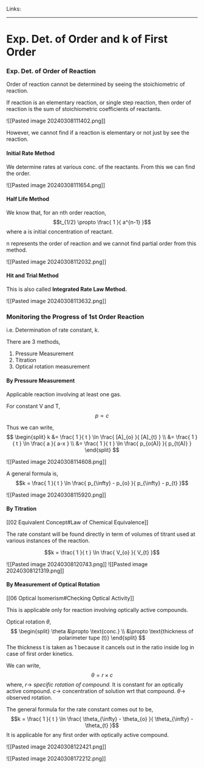 Links: 
___
# Exp. Det. of Order and k of First Order
### Exp. Det. of Order of Reaction 
Order of reaction cannot be determined by seeing the stoichiometric of reaction. 

If reaction is an elementary reaction, or single step reaction, then order of reaction is the sum of stoichiometric coefficients of reactants. 

![[Pasted image 20240308111402.png]]

However, we cannot find if a reaction is elementary or not just by see the reaction. 

#### Initial Rate Method 
We determine rates at various conc. of the reactants. From this we can find the order. 

![[Pasted image 20240308111654.png]]

#### Half Life Method 
We know that, for an nth order reaction,
$$t_{1/2} \propto \frac{ 1 }{ a^{n-1} }$$
where a is initial concentration of  reactant.

n represents the order of reaction and we cannot find partial order from this method. 

![[Pasted image 20240308112032.png]]

#### Hit and Trial Method 
This is also called **Integrated Rate Law Method.**

![[Pasted image 20240308113632.png]]

### Monitoring the Progress of 1st Order Reaction
i.e. Determination of  rate constant, k.

There are 3 methods,
1. Pressure Measurement 
2. Titration 
3. Optical rotation measurement 

#### By Pressure Measurement 
Applicable reaction involving at least one gas. 

For constant V and T,
$$p \propto c$$

Thus we can write,
$$
\begin{split}
k &= \frac{ 1 }{ t } \ln \frac{ [A]_{o} }{ [A]_{t} } \\
&= \frac{ 1 }{ t } \ln \frac{ a }{ a-x } \\
&= \frac{ 1 }{ t } \ln \frac{ p_{o(A)} }{ p_{t(A)} }
\end{split}
$$

![[Pasted image 20240308114608.png]]

A general formula is,
$$k = \frac{ 1 }{ t } \ln \frac{ p_{\infty} - p_{o} }{ p_{\infty} - p_{t} }$$

![[Pasted image 20240308115920.png]]

#### By Titration 
[[02 Equivalent Concept#Law of Chemical Equivalence]]

The rate constant will be found directly in term of volumes of titrant used at various instances of the reaction. 

$$k = \frac{ 1 }{ t } \ln \frac{ V_{o} }{ V_{t} }$$

![[Pasted image 20240308120743.png]]
![[Pasted image 20240308121319.png]]

#### By Measurement of Optical Rotation
[[06 Optical Isomerism#Checking Optical Activity]]

This is applicable only for reaction involving optically active compounds.

Optical rotation $\theta$, 
$$
\begin{split}
\theta &\propto \text{conc.} \\
&\propto \text{thickness of polarimeter tupe (t)}
\end{split}
$$
The thickness t is taken as 1 because it cancels out in the ratio inside log in case of first order kinetics. 

We can write,
$$\theta = r \times c$$
where, 
$r \to$ *specific rotation of compound.* It is constant for an optically active compound.
$c \to$ concentration of solution wrt that compound. 
$\theta \to$ observed rotation. 

The general formula for the rate constant comes out to be,
$$k = \frac{ 1 }{ t } \ln \frac{ \theta_{\infty} - \theta_{o} }{ \theta_{\infty} - \theta_{t} }$$
It is applicable for any first order with optically active compound.

![[Pasted image 20240308122421.png]]

![[Pasted image 20240308172212.png]]